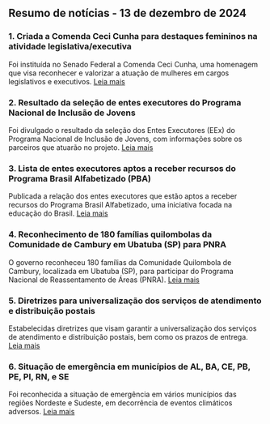 ## Resumo de notícias - 13 de dezembro de 2024

### 1. Criada a Comenda Ceci Cunha para destaques femininos na atividade legislativa/executiva
Foi instituída no Senado Federal a Comenda Ceci Cunha, uma homenagem que visa reconhecer e valorizar a atuação de mulheres em cargos legislativos e executivos.
[Leia mais](https://www.in.gov.br/web/dou/-/resolucao-n-49-de-2024-601416590)

### 2. Resultado da seleção de entes executores do Programa Nacional de Inclusão de Jovens
Foi divulgado o resultado da seleção dos Entes Executores (EEx) do Programa Nacional de Inclusão de Jovens, com informações sobre os parceiros que atuarão no projeto.
[Leia mais](https://www.in.gov.br/web/dou/-/portaria-n-74-de-12-de-dezembro-de-2024-601430001)

### 3. Lista de entes executores aptos a receber recursos do Programa Brasil Alfabetizado (PBA)
Publicada a relação dos entes executores que estão aptos a receber recursos do Programa Brasil Alfabetizado, uma iniciativa focada na educação do Brasil.
[Leia mais](https://www.in.gov.br/web/dou/-/portaria-n-73-de-12-de-dezembro-de-2024-601444046)

### 4. Reconhecimento de 180 famílias quilombolas da Comunidade de Cambury em Ubatuba (SP) para PNRA
O governo reconheceu 180 famílias da Comunidade Quilombola de Cambury, localizada em Ubatuba (SP), para participar do Programa Nacional de Reassentamento de Áreas (PNRA).
[Leia mais](https://www.in.gov.br/web/dou/-/portaria-n-874-de-12-de-dezembro-de-2024-601421176)

### 5. Diretrizes para universalização dos serviços de atendimento e distribuição postais
Estabelecidas diretrizes que visam garantir a universalização dos serviços de atendimento e distribuição postais, bem como os prazos de entrega.
[Leia mais](https://www.in.gov.br/web/dou/-/portaria-mcom-n-15.441-de-9-de-dezembro-de-2024-601429150)

### 6. Situação de emergência em municípios de AL, BA, CE, PB, PE, PI, RN, e SE
Foi reconhecida a situação de emergência em vários municípios das regiões Nordeste e Sudeste, em decorrência de eventos climáticos adversos.
[Leia mais](https://www.in.gov.br/web/dou/-/portaria-n-4.095-de-12-de-dezembro-de-2024-601441720)